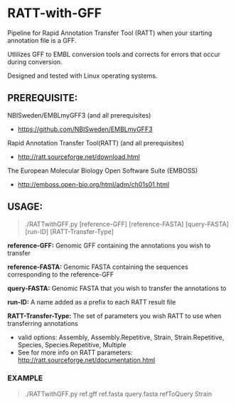 # RATT-with-GFF
Pipeline for Rapid Annotation Transfer Tool (RATT) when your starting annotation file is a GFF. 

Utlilizes GFF to EMBL conversion tools and corrects for errors that occur during conversion.

Designed and tested with Linux operating systems.

## PREREQUISITE:


NBISweden/EMBLmyGFF3 (and all prerequisites)
  - https://github.com/NBISweden/EMBLmyGFF3
  
Rapid Annotation Transfer Tool(RATT) (and all prerequisites)
  - http://ratt.sourceforge.net/download.html
  
The European Molecular Biology Open Software Suite (EMBOSS)
  - http://emboss.open-bio.org/html/adm/ch01s01.html
  
## USAGE:

> ./RATTwithGFF.py  [reference-GFF] [reference-FASTA] [query-FASTA] [run-ID]  [RATT-Transfer-Type]

**reference-GFF:** Genomic GFF containing the annotations you wish to transfer

**reference-FASTA:** Genomic FASTA containing the sequences corresponding to the reference-GFF

**query-FASTA:** Genomic FASTA that you wish to transfer the annotations to

**run-ID:** A name added as a prefix to each RATT result file

**RATT-Transfer-Type:** The set of parameters you wish RATT to use when transferring annotations
- valid options: Assembly, Assembly.Repetitive, Strain, Strain.Repetitive, Species, Species.Repetitive, Multiple
- See for more info on RATT parameters: http://ratt.sourceforge.net/documentation.html
  
### EXAMPLE
> ./RATTwithGFF.py ref.gff ref.fasta query.fasta refToQuery Strain
